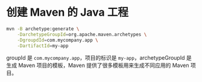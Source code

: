 # 创建 Maven 的 Java 工程

```bash
mvn -B archetype:generate \
    -DarchetypeGroupId=org.apache.maven.archetypes \
    -DgroupdId=com.mycompany.app \
    -DartifactId=my-app
```

groupId 是 `com.mycompany.app`，项目的标识是 `my-app`，archetypeGroupId 是生成 Maven 项目的模板，Maven 提供了很多模板用来生成不同应用的 Maven 项目。